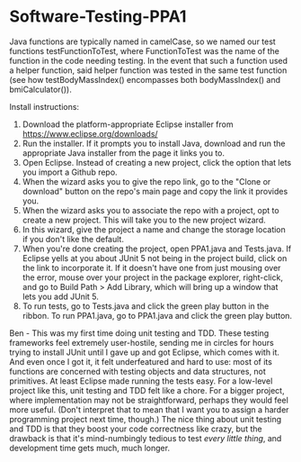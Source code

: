 # Software-Testing-PPA1

Java functions are typically named in camelCase, so we named our test functions testFunctionToTest, where FunctionToTest was the name of the function in the code needing testing. In the event that such a function used a helper function, said helper function was tested in the same test function (see how testBodyMassIndex() encompasses both bodyMassIndex() and bmiCalculator()).

Install instructions:
1. Download the platform-appropriate Eclipse installer from https://www.eclipse.org/downloads/
2. Run the installer. If it prompts you to install Java, download and run the appropriate Java installer from the page it links you to.
3. Open Eclipse. Instead of creating a new project, click the option that lets you import a Github repo.
4. When the wizard asks you to give the repo link, go to the "Clone or download" button on the repo's main page and copy the link it provides you.
5. When the wizard asks you to associate the repo with a project, opt to create a new project. This will take you to the new project wizard.
6. In this wizard, give the project a name and change the storage location if you don't like the default.
7. When you're done creating the project, open PPA1.java and Tests.java. If Eclipse yells at you about JUnit 5 not being in the project build, click on the link to incorporate it. If it doesn't have one from just mousing over the error, mouse over your project in the package explorer, right-click, and go to Build Path > Add Library, which will bring up a window that lets you add JUnit 5.
8. To run tests, go to Tests.java and click the green play button in the ribbon. To run PPA1.java, go to PPA1.java and click the green play button.

Ben - This was my first time doing unit testing and TDD. These testing frameworks feel extremely user-hostile, sending me in circles for hours trying to install JUnit until I gave up and got Eclipse, which comes with it. And even once I got it, it felt underfeatured and hard to use: most of its functions are concerned with testing objects and data structures, not primitives. At least Eclipse made running the tests easy. For a low-level project like this, unit testing and TDD felt like a chore. For a bigger project, where implementation may not be straightforward, perhaps they would feel more useful. (Don't interpret that to mean that I want you to assign a harder programming project next time, though.) The nice thing about unit testing and TDD is that they boost your code correctness like crazy, but the drawback is that it's mind-numbingly tedious to test *every little thing*, and development time gets much, much longer.
